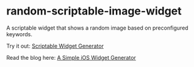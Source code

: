 # random-scriptable-image-widget
 A scriptable widget that shows a random image based on preconfigured keywords.

 Try it out: [Scriptable Widget Generator](https://neveriand.github.io/articles/misc/iOS-image-widget-generator.html)

 Read the blog here: [A Simple iOS Widget Generator](https://neveriand.github.io/articles/new/new-07-a-simple-iOS-widget-generator.html)
